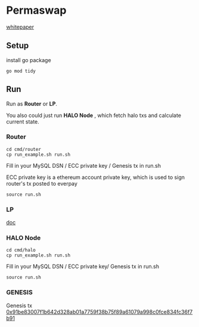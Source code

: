 # Permaswap

[whitepaper](https://mirror.xyz/permaswap.eth/kdg0iXx1jB-vXYEc_WEAeTNX_sGjv8BXksHxcFdoKjo)

## Setup

install go package

```
go mod tidy
```

## Run

Run as **Router** or **LP**.

You also could just run **HALO Node** , which fetch halo txs and calculate current state.

### Router

```
cd cmd/router
cp run_example.sh run.sh
```

Fill in your MySQL DSN / ECC private key / Genesis tx in run.sh

ECC private key is a ethereum account private key, which is used to sign router's tx posted to everpay

```
source run.sh
```

### LP

[doc](https://permadao.notion.site/Golang-LP-client-configuration-tutorial-0c8b65f06eed4add880dad0f29d89d37)


### HALO Node
```
cd cmd/halo
cp run_example.sh run.sh
```

Fill in your MySQL DSN / ECC private key/ Genesis tx in run.sh

```
source run.sh
```

### GENESIS 

Genesis tx [0x91be83007f1b642d328ab01a7759f38b75f89a61079a998c0fce834fc36f7b91](https://scan.everpay.io/tx/0x91be83007f1b642d328ab01a7759f38b75f89a61079a998c0fce834fc36f7b91)
